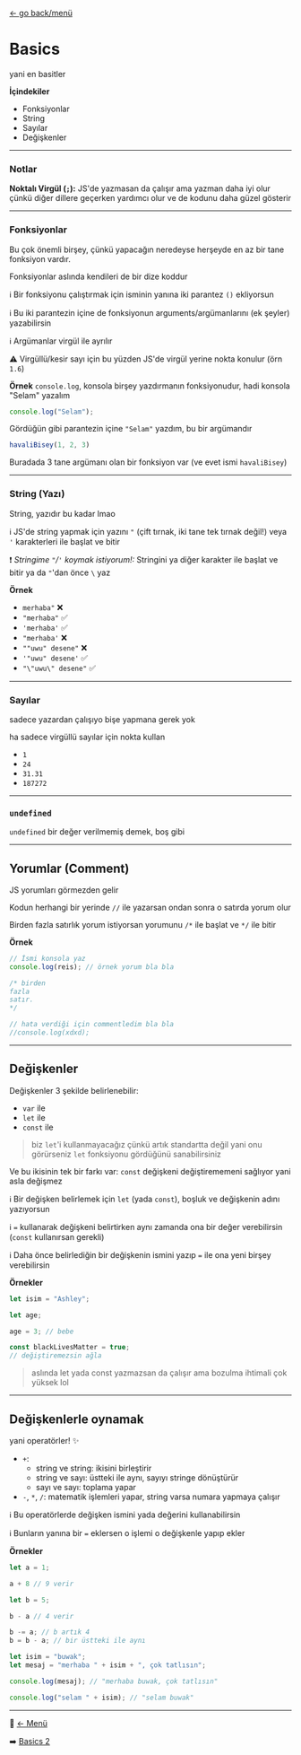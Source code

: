 [← go back/menü](./README.md)

# Basics
yani en basitler

**İçindekiler**
- Fonksiyonlar
- String
- Sayılar
- Değişkenler

---

### Notlar

**Noktalı Virgül (`;`):** JS'de yazmasan da çalışır ama yazman daha iyi olur çünkü diğer dillere geçerken yardımcı olur ve de kodunu daha güzel gösterir

---

### Fonksiyonlar

Bu çok önemli birşey, çünkü yapacağın neredeyse herşeyde en az bir tane fonksiyon vardır.

Fonksiyonlar aslında kendileri de bir dize koddur

ℹ️ Bir fonksiyonu çalıştırmak için isminin yanına iki parantez `()` ekliyorsun

ℹ️ Bu iki parantezin içine de fonksiyonun arguments/argümanlarını (ek şeyler) yazabilirsin

ℹ️ Argümanlar virgül ile ayrılır

⚠️ Virgüllü/kesir sayı için bu yüzden JS'de virgül yerine nokta konulur (örn `1.6`)

**Örnek**
`console.log`, konsola birşey yazdırmanın fonksiyonudur, hadi konsola "Selam" yazalım

```js
console.log("Selam");
```

Gördüğün gibi parantezin içine `"Selam"` yazdım, bu bir argümandır

```js
havaliBisey(1, 2, 3)
```

Buradada 3 tane argümanı olan bir fonksiyon var (ve evet ismi `havaliBisey`)

---

### String (Yazı)

String, yazıdır bu kadar lmao

ℹ️ JS'de string yapmak için yazını `"` (çift tırnak, iki tane tek tırnak değil!) veya `'` karakterleri ile başlat ve bitir

❗ *Stringime `"`/`'` koymak istiyorum!:* Stringini ya diğer karakter ile başlat ve bitir ya da `"`'dan önce `\` yaz

**Örnek**

- `merhaba"` ❌
- `"merhaba"` ✅
- `'merhaba'` ✅
- `"merhaba'` ❌
- `""uwu" desene"` ❌
- `'"uwu" desene'` ✅
- `"\"uwu\" desene"` ✅

---

### Sayılar

sadece yazardan çalışıyo bişe yapmana gerek yok

ha sadece virgüllü sayılar için nokta kullan

- `1`
- `24`
- `31.31`
- `187272`

---

### `undefined`

`undefined` bir değer verilmemiş demek, boş gibi

---

## Yorumlar (Comment)

JS yorumları görmezden gelir

Kodun herhangi bir yerinde `//` ile yazarsan ondan sonra o satırda yorum olur

Birden fazla satırlık yorum istiyorsan yorumunu `/*` ile başlat ve `*/` ile bitir

**Örnek**
```js
// İsmi konsola yaz
console.log(reis); // örnek yorum bla bla

/* birden
fazla
satır.
*/

// hata verdiği için commentledim bla bla
//console.log(xdxd);
```

---

## Değişkenler

Değişkenler 3 şekilde belirlenebilir:
- `var` ile
- `let` ile
- `const` ile

> biz `let`'i kullanmayacağız çünkü artık standartta değil
> yani onu görürseniz `let` fonksiyonu gördüğünü sanabilirsiniz

Ve bu ikisinin tek bir farkı var: `const` değişkeni değiştirememeni sağlıyor yani asla değişmez

ℹ️ Bir değişken belirlemek için `let` (yada `const`), boşluk ve değişkenin adını yazıyorsun

ℹ️ `=` kullanarak değişkeni belirtirken aynı zamanda ona bir değer verebilirsin (`const` kullanırsan gerekli)

ℹ️ Daha önce belirlediğin bir değişkenin ismini yazıp `=` ile ona yeni birşey verebilirsin

**Örnekler**

```js
let isim = "Ashley";

let age;

age = 3; // bebe

const blackLivesMatter = true;
// değiştiremezsin ağla
```

> aslında let yada const yazmazsan da çalışır ama bozulma ihtimali çok yüksek lol

---

## Değişkenlerle oynamak

yani operatörler! ✨

- `+`:
   - string ve string: ikisini birleştirir
   - string ve sayı: üstteki ile aynı, sayıyı stringe dönüştürür
   - sayı ve sayı: toplama yapar
- `-`, `*`, `/`: matematik işlemleri yapar, string varsa numara yapmaya çalışır

ℹ️ Bu operatörlerde değişken ismini yada değerini kullanabilirsin

ℹ️ Bunların yanına bir `=` eklersen o işlemi o değişkenle yapıp ekler

**Örnekler**

```js
let a = 1;

a + 8 // 9 verir

let b = 5;

b - a // 4 verir

b -= a; // b artık 4
b = b - a; // bir üstteki ile aynı
```

```js
let isim = "buwak";
let mesaj = "merhaba " + isim + ", çok tatlısın";

console.log(mesaj); // "merhaba buwak, çok tatlısın"

console.log("selam " + isim); // "selam buwak"
```

---

📜 [← Menü](./README.md)

➡️ [Basics 2](./Basics2.md)
